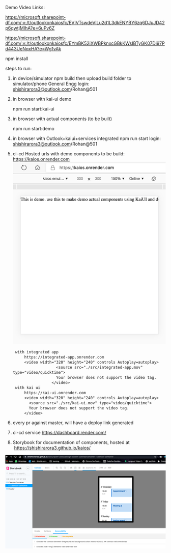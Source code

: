 Demo Video Links:

https://microsoft.sharepoint-df.com/:v:/t/outlookonkaiosfc/EVIVTswdeVlLu2d1L3dkENYBY6zq6DJuJD42p6qwtjMIhA?e=6uPv6Z

https://microsoft.sharepoint-df.com/:v:/t/outlookonkaiosfc/EYmBK52iXWBPknxcGBkKWsIBTyGK07Di97Pd443UeNqxHA?e=Wg1vAk



 
 npm install
 
steps to run:
1) in device/simulator
    npm build
    then upload build folder to simulator/phone General Engg
    login: shishirarora3@outlook.com/Rohan@501
2) in browser with kai-ui demo
  
    npm run start:kai-ui

3)  in browser with actual components (to be built)
  
    npm run start:demo
  
4) in browser with Outlook+kaiui+services integrated
    npm run start
    login: shishirarora3@outlook.com/Rohan@501
    
5)  
    ci-cd Hosted urls
        with demo components to be build:
            https://kaios.onrender.com
            <img src="./src/demo/screenshot.png"/>
            
        with integrated app
            https://integrated-app.onrender.com
            <video width="320" height="240" controls Autoplay=autoplay>
                          <source src="./src/integrated-app.mov" type="video/quicktime">
                          Your browser does not support the video tag.
                        </video>
        with kai ui
            https://kai-ui.onrender.com
            <video width="320" height="240" controls Autoplay=autoplay>
              <source src="./src/kai-ui.mov" type="video/quicktime">
              Your browser does not support the video tag.
            </video>
            
6) every pr against master, will have a deploy link generated

7) ci-cd service 
   https://dashboard.render.com/
8) Storybook for documentation of components, hosted at  https://shishirarora3.github.io/kaios/
<img src="./src//storybook.png"/>

   
    
 

 
